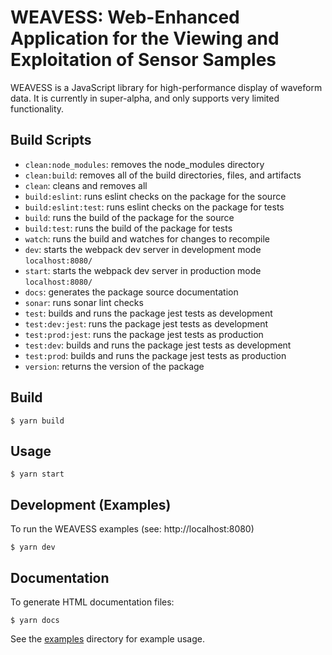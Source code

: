 # WEAVESS: Web-Enhanced Application for the Viewing and Exploitation of Sensor Samples

WEAVESS is a JavaScript library for high-performance display of waveform data. It is currently in super-alpha, and only supports very limited functionality.

## Build Scripts
  * `clean:node_modules`: removes the node_modules directory
  * `clean:build`: removes all of the build directories, files, and artifacts
  * `clean`: cleans and removes all
  * `build:eslint`: runs eslint checks on the package for the source
  * `build:eslint:test`: runs eslint checks on the package for tests
  * `build`: runs the build of the package for the source
  * `build:test`: runs the build of the package for tests
  * `watch`: runs the build and watches for changes to recompile
  * `dev`: starts the webpack dev server in development mode `localhost:8080/`
  * `start`: starts the webpack dev server in production mode `localhost:8080/`
  * `docs`: generates the package source documentation
  * `sonar`: runs sonar lint checks
  * `test`: builds and runs the package jest tests as development
  * `test:dev:jest`: runs the package jest tests as development
  * `test:prod:jest`: runs the package jest tests as production
  * `test:dev`: builds and runs the package jest tests as development
  * `test:prod`: builds and runs the package jest tests as production 
  * `version`: returns the version of the package

## Build

```
$ yarn build
```

## Usage

```
$ yarn start
```

## Development (Examples)
To run the WEAVESS examples (see: http://localhost:8080)
```
$ yarn dev
```

## Documentation

To generate HTML documentation files:
```
$ yarn docs
```

See the [examples](./src/ts/examples) directory for example usage.
